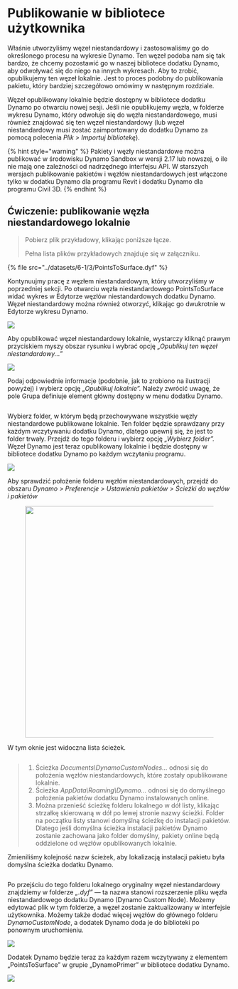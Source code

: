 # Publikowanie w bibliotece użytkownika

Właśnie utworzyliśmy węzeł niestandardowy i zastosowaliśmy go do określonego procesu na wykresie Dynamo. Ten węzeł podoba nam się tak bardzo, że chcemy pozostawić go w naszej bibliotece dodatku Dynamo, aby odwoływać się do niego na innych wykresach. Aby to zrobić, opublikujemy ten węzeł lokalnie. Jest to proces podobny do publikowania pakietu, który bardziej szczegółowo omówimy w następnym rozdziale.

Węzeł opublikowany lokalnie będzie dostępny w bibliotece dodatku Dynamo po otwarciu nowej sesji. Jeśli nie opublikujemy węzła, w folderze wykresu Dynamo, który odwołuje się do węzła niestandardowego, musi również znajdować się ten węzeł niestandardowy (lub węzeł niestandardowy musi zostać zaimportowany do dodatku Dynamo za pomocą polecenia _Plik > Importuj bibliotekę_).

{% hint style="warning" %} Pakiety i węzły niestandardowe można publikować w środowisku Dynamo Sandbox w wersji 2.17 lub nowszej, o ile nie mają one zależności od nadrzędnego interfejsu API. W starszych wersjach publikowanie pakietów i węzłów niestandardowych jest włączone tylko w dodatku Dynamo dla programu Revit i dodatku Dynamo dla programu Civil 3D. {% endhint %}

## Ćwiczenie: publikowanie węzła niestandardowego lokalnie

> Pobierz plik przykładowy, klikając poniższe łącze.
>
> Pełna lista plików przykładowych znajduje się w załączniku.

{% file src="../datasets/6-1/3/PointsToSurface.dyf" %}

Kontynuujmy pracę z węzłem niestandardowym, który utworzyliśmy w poprzedniej sekcji. Po otwarciu węzła niestandardowego PointsToSurface widać wykres w Edytorze węzłów niestandardowych dodatku Dynamo. Węzeł niestandardowy można również otworzyć, klikając go dwukrotnie w Edytorze wykresu Dynamo.

![](../images/6-1/3/publishcustomnodelocally01.jpg)

Aby opublikować węzeł niestandardowy lokalnie, wystarczy kliknąć prawym przyciskiem myszy obszar rysunku i wybrać opcję _„Opublikuj ten węzeł niestandardowy...”_

![](../images/6-1/3/publishcustomnodeexercise-02.jpg)

Podaj odpowiednie informacje (podobnie, jak to zrobiono na ilustracji powyżej) i wybierz opcję _„Opublikuj lokalnie”._ Należy zwrócić uwagę, że pole Grupa definiuje element główny dostępny w menu dodatku Dynamo.

<figure><img src="../../.gitbook/assets/publish_a_package.png" alt=""><figcaption></figcaption></figure>

Wybierz folder, w którym będą przechowywane wszystkie węzły niestandardowe publikowane lokalnie. Ten folder będzie sprawdzany przy każdym wczytywaniu dodatku Dynamo, dlatego upewnij się, że jest to folder trwały. Przejdź do tego folderu i wybierz opcję _„Wybierz folder”._ Węzeł Dynamo jest teraz opublikowany lokalnie i będzie dostępny w bibliotece dodatku Dynamo po każdym wczytaniu programu.

![](../images/6-1/3/publishcustomnodeexercise-04.jpg)

Aby sprawdzić położenie folderu węzłów niestandardowych, przejdź do obszaru _Dynamo > Preferencje > Ustawienia pakietów > Ścieżki do węzłów i pakietów_

<figure><img src="../../.gitbook/assets/settings.png" alt="" width="520"><figcaption></figcaption></figure>

W tym oknie jest widoczna lista ścieżek.

<figure><img src="../../.gitbook/assets/package-locations.png" alt=""><figcaption></figcaption></figure>

> 1. Ścieżka _Documents\\DynamoCustomNodes..._ odnosi się do położenia węzłów niestandardowych, które zostały opublikowane lokalnie.
> 2. Ścieżka _AppData\\Roaming\\Dynamo..._ odnosi się do domyślnego położenia pakietów dodatku Dynamo instalowanych online.
> 3. Można przenieść ścieżkę folderu lokalnego w dół listy, klikając strzałkę skierowaną w dół po lewej stronie nazwy ścieżki. Folder na początku listy stanowi domyślną ścieżkę do instalacji pakietów. Dlatego jeśli domyślna ścieżka instalacji pakietów Dynamo zostanie zachowana jako folder domyślny, pakiety online będą oddzielone od węzłów opublikowanych lokalnie.

Zmieniliśmy kolejność nazw ścieżek, aby lokalizacją instalacji pakietu była domyślna ścieżka dodatku Dynamo.

<figure><img src="../../.gitbook/assets/updated-package-locations.png" alt=""><figcaption></figcaption></figure>

Po przejściu do tego folderu lokalnego oryginalny węzeł niestandardowy znajdziemy w folderze _„.dyf”_ — ta nazwa stanowi rozszerzenie pliku węzła niestandardowego dodatku Dynamo (Dynamo Custom Node). Możemy edytować plik w tym folderze, a węzeł zostanie zaktualizowany w interfejsie użytkownika. Możemy także dodać więcej węzłów do głównego folderu _DynamoCustomNode_, a dodatek Dynamo doda je do biblioteki po ponownym uruchomieniu.

![](../images/6-1/3/publishcustomnodeexercise-08.jpg)

Dodatek Dynamo będzie teraz za każdym razem wczytywany z elementem „PointsToSurface” w grupie „DynamoPrimer” w bibliotece dodatku Dynamo.

![](../images/6-1/3/publishcustomnodeexercise-09.jpg)
